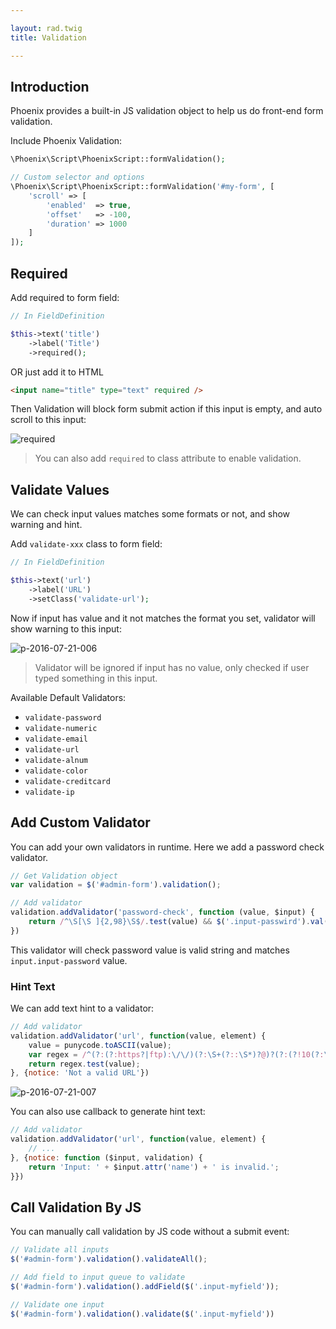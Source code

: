 ```yaml
---

layout: rad.twig
title: Validation

---
```


## Introduction

Phoenix provides a built-in JS validation object to help us do front-end form validation.

Include Phoenix Validation:

``` php
\Phoenix\Script\PhoenixScript::formValidation();

// Custom selector and options
\Phoenix\Script\PhoenixScript::formValidation('#my-form', [
    'scroll' => [
        'enabled'  => true,
        'offset'   => -100,
        'duration' => 1000
    ]
]);
```

## Required

Add required to form field:

``` php
// In FieldDefinition

$this->text('title')
    ->label('Title')
    ->required();

```

OR just add it to HTML

``` html
<input name="title" type="text" required />
```

Then Validation will block form submit action if this input is empty, and auto scroll to this input:

![required](https://cloud.githubusercontent.com/assets/1639206/17024215/9e40782e-4f89-11e6-8c23-06d97085d8df.gif)

> You can also add `required` to class attribute to enable validation.

## Validate Values

We can check input values matches some formats or not, and show warning and hint.

Add `validate-xxx` class to form field:

``` php
// In FieldDefinition

$this->text('url')
    ->label('URL')
    ->setClass('validate-url');

```

Now if input has value and it not matches the format you set, validator will show warning to this input:

![p-2016-07-21-006](https://cloud.githubusercontent.com/assets/1639206/17024500/bac3484a-4f8a-11e6-9150-98a1efee5b91.jpg)

> Validator will be ignored if input has no value, only checked if user typed something in this input.

Available Default Validators:

- `validate-password`
- `validate-numeric`
- `validate-email`
- `validate-url`
- `validate-alnum`
- `validate-color`
- `validate-creditcard`
- `validate-ip`

## Add Custom Validator

You can add your own validators in runtime. Here we add a password check validator.

``` js
// Get Validation object
var validation = $('#admin-form').validation();

// Add validator
validation.addValidator('password-check', function (value, $input) {
    return /^\S[\S ]{2,98}\S$/.test(value) && $('.input-passwird').val() == value;
})
```

This validator will check password value is valid string and matches `input.input-password` value.

### Hint Text

We can add text hint to a validator:

``` js
// Add validator
validation.addValidator('url', function(value, element) {
    value = punycode.toASCII(value);
    var regex = /^(?:(?:https?|ftp):\/\/)(?:\S+(?::\S*)?@)?(?:(?!10(?:\.\d{1,3}){3})(?!127(?:\.\d{1,3}){3})(?!169\.254(?:\.\d{1,3}){2})(?!192\.168(?:\.\d{1,3}){2})(?!172\.(?:1[6-9]|2\d|3[0-1])(?:\.\d{1,3}){2})(?:[1-9]\d?|1\d\d|2[01]\d|22[0-3])(?:\.(?:1?\d{1,2}|2[0-4]\d|25[0-5])){2}(?:\.(?:[1-9]\d?|1\d\d|2[0-4]\d|25[0-4]))|(?:(?:[a-z\u00a1-\uffff0-9]+-?)*[a-z\u00a1-\uffff0-9]+)(?:\.(?:[a-z\u00a1-\uffff0-9]+-?)*[a-z\u00a1-\uffff0-9]+)*(?:\.(?:[a-z\u00a1-\uffff]{2,})))(?::\d{2,5})?(?:\/[^\s]*)?$/i;
    return regex.test(value);
}, {notice: 'Not a valid URL'})
```

![p-2016-07-21-007](https://cloud.githubusercontent.com/assets/1639206/17025137/329497be-4f8d-11e6-8d70-cf15f37a3642.jpg)

You can also use callback to generate hint text:

``` js
// Add validator
validation.addValidator('url', function(value, element) {
    // ...
}, {notice: function ($input, validation) {
    return 'Input: ' + $input.attr('name') + ' is invalid.';
}})
```

## Call Validation By JS

You can manually call validation by JS code without a submit event:

``` js
// Validate all inputs
$('#admin-form').validation().validateAll();

// Add field to input queue to validate
$('#admin-form').validation().addField($('.input-myfield'));

// Validate one input
$('#admin-form').validation().validate($('.input-myfield'))
```
